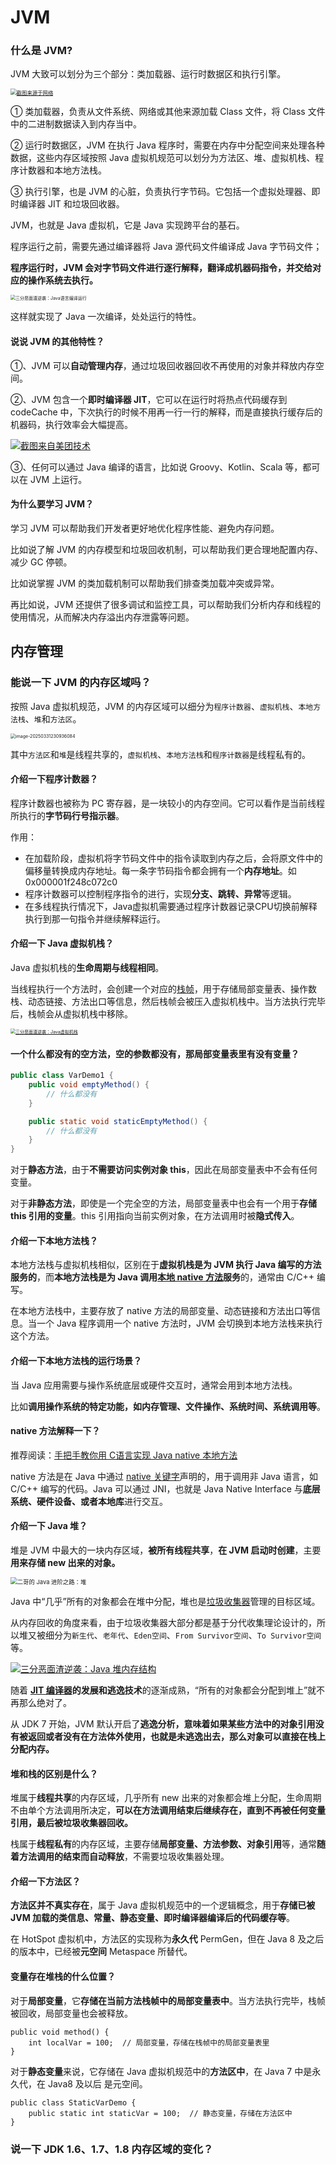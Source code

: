 # JVM

### 什么是 JVM?

JVM 大致可以划分为三个部分：类加载器、运行时数据区和执行引擎。

[<img src="https://raw.githubusercontent.com/raosirui/Picture/main/markdown/202503312304109.png" alt="截图来源于网络" style="zoom: 60%;" />](https://camo.githubusercontent.com/fc6107f4bb47f25688efdde784e66ba7e6f6b3a2c72324839512aabe1daf30a1/68747470733a2f2f63646e2e746f62656265747465726a61766165722e636f6d2f73747574796d6f72652f776861742d69732d6a766d2d32303233313033303138353734322e706e67)

① 类加载器，负责从文件系统、网络或其他来源加载 Class 文件，将 Class 文件中的二进制数据读入到内存当中。

② 运行时数据区，JVM 在执行 Java 程序时，需要在内存中分配空间来处理各种数据，这些内存区域按照 Java 虚拟机规范可以划分为方法区、堆、虚拟机栈、程序计数器和本地方法栈。

③ 执行引擎，也是 JVM 的心脏，负责执行字节码。它包括一个虚拟处理器、即时编译器 JIT 和垃圾回收器。





JVM，也就是 Java 虚拟机，它是 Java 实现跨平台的基石。

程序运行之前，需要先通过编译器将 Java 源代码文件编译成 Java 字节码文件；

**程序运行时，JVM 会对字节码文件进行逐行解释，翻译成机器码指令，并交给对应的操作系统去执行。**

<img src="https://raw.githubusercontent.com/raosirui/Picture/main/markdown/202503312238431.png" alt="三分恶面渣逆袭：Java语言编译运行" style="zoom: 50%;" />

这样就实现了 Java 一次编译，处处运行的特性。



#### 说说 JVM 的其他特性？

①、JVM 可以**自动管理内存**，通过垃圾回收器回收不再使用的对象并释放内存空间。

②、JVM 包含一个**即时编译器 JIT**，它可以在运行时将热点代码缓存到 codeCache 中，下次执行的时候不用再一行一行的解释，而是直接执行缓存后的机器码，执行效率会大幅提高。

[![截图来自美团技术](https://raw.githubusercontent.com/raosirui/Picture/main/markdown/202503312238019.png)](https://camo.githubusercontent.com/afd75b0c08b756159d632ab2491a8b160942a8ef1e34ea506f9fe5b700d61295/68747470733a2f2f63646e2e746f62656265747465726a61766165722e636f6d2f746f62656265747465726a61766165722f696d616765732f6a766d2f6a69742d39613632666330322d316136612d343531652d626232622d3139666330383664356265302e706e67)

③、任何可以通过 Java 编译的语言，比如说 Groovy、Kotlin、Scala 等，都可以在 JVM 上运行。



#### 为什么要学习 JVM？

学习 JVM 可以帮助我们开发者更好地优化程序性能、避免内存问题。

比如说了解 JVM 的内存模型和垃圾回收机制，可以帮助我们更合理地配置内存、减少 GC 停顿。

比如说掌握 JVM 的类加载机制可以帮助我们排查类加载冲突或异常。

再比如说，JVM 还提供了很多调试和监控工具，可以帮助我们分析内存和线程的使用情况，从而解决内存溢出内存泄露等问题。







## 内存管理

### 能说一下 JVM 的内存区域吗？

按照 Java 虚拟机规范，JVM 的内存区域可以细分为`程序计数器`、`虚拟机栈`、`本地方法栈`、`堆`和`方法区`。

<img src="https://raw.githubusercontent.com/raosirui/Picture/main/markdown/202503312309225.png" alt="image-20250331230936084" style="zoom:50%;" />

其中`方法区`和`堆`是线程共享的，`虚拟机栈`、`本地方法栈`和`程序计数器`是线程私有的。



#### 介绍一下程序计数器？

程序计数器也被称为 PC 寄存器，是一块较小的内存空间。它可以看作是当前线程所执行的**字节码行号指示器**。

作用：

- 在加载阶段，虚拟机将字节码文件中的指令读取到内存之后，会将原文件中的偏移量转换成内存地址。每一条字节码指令都会拥有一个**内存地址**。如0x000001f248c072c0
- 程序计数器可以控制程序指令的进行，实现**分支、跳转、异常**等逻辑。
- 在多线程执行情况下，Java虚拟机需要通过程序计数器记录CPU切换前解释执行到那一句指令并继续解释运行。



#### 介绍一下 Java 虚拟机栈？

Java 虚拟机栈的**生命周期与线程相同**。

当线程执行一个方法时，会创建一个对应的[栈帧](https://javabetter.cn/jvm/stack-frame.html)，用于存储局部变量表、操作数栈、动态链接、方法出口等信息，然后栈帧会被压入虚拟机栈中。当方法执行完毕后，栈帧会从虚拟机栈中移除。

[<img src="https://raw.githubusercontent.com/raosirui/Picture/main/markdown/202503312310209.png" alt="三分恶面渣逆袭：Java虚拟机栈" style="zoom:50%;" />](https://camo.githubusercontent.com/53ec48e38765a9125799fc9a87a0ce22595c8fdf92c510a5b625276a6094c5b3/68747470733a2f2f63646e2e746f62656265747465726a61766165722e636f6d2f746f62656265747465726a61766165722f696d616765732f736964656261722f73616e66656e652f6a766d2d342e706e67)



#### 一个什么都没有的空方法，空的参数都没有，那局部变量表里有没有变量？

```java
public class VarDemo1 {
    public void emptyMethod() {
        // 什么都没有
    }

    public static void staticEmptyMethod() {
        // 什么都没有
    }
}
```

对于**静态方法**，由于**不需要访问实例对象 this**，因此在局部变量表中不会有任何变量。

对于**非静态方法**，即使是一个完全空的方法，局部变量表中也会有一个用于**存储 this 引用的变量**。this 引用指向当前实例对象，在方法调用时被**隐式传入**。





#### 介绍一下本地方法栈？

本地方法栈与虚拟机栈相似，区别在于**虚拟机栈是为 JVM 执行 Java 编写的方法服务的**，而**本地方法栈是为 Java 调用[本地 native 方法](https://javabetter.cn/oo/native-method.html)服务**的，通常由 C/C++ 编写。

在本地方法栈中，主要存放了 native 方法的局部变量、动态链接和方法出口等信息。当一个 Java 程序调用一个 native 方法时，JVM 会切换到本地方法栈来执行这个方法。



#### 介绍一下本地方法栈的运行场景？

当 Java 应用需要与操作系统底层或硬件交互时，通常会用到本地方法栈。

比如**调用操作系统的特定功能，如内存管理、文件操作、系统时间、系统调用等**。





#### native 方法解释一下？

推荐阅读：[手把手教你用 C语言实现 Java native 本地方法](https://javabetter.cn/oo/native-method.html)

native 方法是在 Java 中通过 [native 关键字](https://javabetter.cn/basic-extra-meal/48-keywords.html)声明的，用于调用非 Java 语言，如 C/C++ 编写的代码。Java 可以通过 JNI，也就是 Java Native Interface 与**底层系统、硬件设备、或者本地库**进行交互。





#### 介绍一下 Java 堆？

堆是 JVM 中最大的一块内存区域，**被所有线程共享**，**在 JVM 启动时创建**，主要**用来存储 new 出来的对象。**

<img src="https://raw.githubusercontent.com/raosirui/Picture/main/markdown/202503312320176.png" alt="二哥的 Java 进阶之路：堆" style="zoom: 67%;" />

Java 中“几乎”所有的对象都会在堆中分配，堆也是[垃圾收集器](https://javabetter.cn/jvm/gc-collector.html)管理的目标区域。

从内存回收的角度来看，由于垃圾收集器大部分都是基于分代收集理论设计的，所以堆又被细分为`新生代`、`老年代`、`Eden空间`、`From Survivor空间`、`To Survivor空间`等。

[![三分恶面渣逆袭：Java 堆内存结构](https://raw.githubusercontent.com/raosirui/Picture/main/markdown/202503312319243.png)](https://camo.githubusercontent.com/b89884570d24cae83eb155408a6c46276f2bb5affc51e845813cdbf8cb8e9127/68747470733a2f2f63646e2e746f62656265747465726a61766165722e636f6d2f746f62656265747465726a61766165722f696d616765732f736964656261722f73616e66656e652f6a766d2d352e706e67)

随着 **[JIT 编译器](https://javabetter.cn/jvm/jit.html)**的发展和**逃逸技术**的逐渐成熟，“所有的对象都会分配到堆上”就不再那么绝对了。

从 JDK 7 开始，JVM 默认开启了**逃逸分析，意味着如果某些方法中的对象引用没有被返回或者没有在方法体外使用，也就是未逃逸出去，那么对象可以直接在栈上分配内存。**



#### 堆和栈的区别是什么？

堆属于**线程共享**的内存区域，几乎所有 new 出来的对象都会堆上分配，生命周期不由单个方法调用所决定，**可以在方法调用结束后继续存在，直到不再被任何变量引用，最后被垃圾收集器回收。**

栈属于**线程私有**的内存区域，主要存储**局部变量、方法参数、对象引用**等，通常**随着方法调用的结束而自动释放**，不需要垃圾收集器处理。



#### 介绍一下方法区？

**方法区并不真实存在**，属于 Java 虚拟机规范中的一个逻辑概念，用于**存储已被 JVM 加载的类信息、常量、静态变量、即时编译器编译后的代码缓存等**。

在 HotSpot 虚拟机中，方法区的实现称为**永久代** PermGen，但在 Java 8 及之后的版本中，已经被**元空间** Metaspace 所替代。



#### 变量存在堆栈的什么位置？

对于**局部变量**，它**存储在当前方法栈帧中的局部变量表中**。当方法执行完毕，栈帧被回收，局部变量也会被释放。

```
public void method() {
    int localVar = 100;  // 局部变量，存储在栈帧中的局部变量表里
}
```

对于**静态变量**来说，它存储在 Java 虚拟机规范中的**方法区中**，在 Java 7 中是永久代，在 Java8 及以后 是元空间。

```
public class StaticVarDemo {
    public static int staticVar = 100;  // 静态变量，存储在方法区中
}
```







### 说一下 JDK 1.6、1.7、1.8 内存区域的变化？



























































































































































































































































































































































































































































